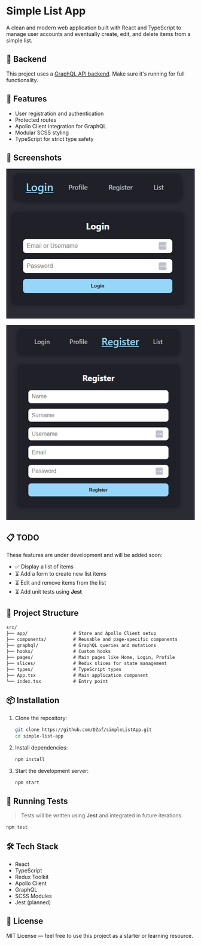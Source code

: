 # Simple List App

A clean and modern web application built with React and TypeScript to manage user accounts and eventually create, edit, and delete items from a simple list.

## 🔗 Backend

This project uses a [GraphQL API backend](https://github.com/DZaf/graphql-api). Make sure it's running for full functionality.

## 🚀 Features

- User registration and authentication
- Protected routes
- Apollo Client integration for GraphQL
- Modular SCSS styling
- TypeScript for strict type safety

## 📸 Screenshots

![Login Page Screenshot](./public/Login.JPG)

![Register Page Screenshot](./public/Register.JPG)

## 📋 TODO

These features are under development and will be added soon:

- ✅ Display a list of items
- ⏳ Add a form to create new list items
- ⏳ Edit and remove items from the list
- ⏳ Add unit tests using **Jest**

## 📁 Project Structure

```
src/
├── app/                 # Store and Apollo Client setup
├── components/          # Reusable and page-specific components
├── graphql/             # GraphQL queries and mutations
├── hooks/               # Custom hooks
├── pages/               # Main pages like Home, Login, Profile
├── slices/              # Redux slices for state management
├── types/               # TypeScript types
├── App.tsx              # Main application component
└── index.tsx            # Entry point
```

## 📦 Installation

1. Clone the repository:
   ```bash
   git clone https://github.com/DZaf/simpleListApp.git
   cd simple-list-app
   ```

2. Install dependencies:
   ```bash
   npm install
   ```

3. Start the development server:
   ```bash
   npm start
   ```

## 🧪 Running Tests

> Tests will be written using **Jest** and integrated in future iterations.

```bash
npm test
```

## 🛠️ Tech Stack

- React
- TypeScript
- Redux Toolkit
- Apollo Client
- GraphQL
- SCSS Modules
- Jest (planned)

## 📄 License

MIT License — feel free to use this project as a starter or learning resource.

